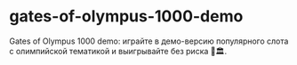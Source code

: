 # gates-of-olympus-1000-demo
Gates of Olympus 1000 demo: играйте в демо-версию популярного слота с олимпийской тематикой и выигрывайте без риска 🎰🏛️.
